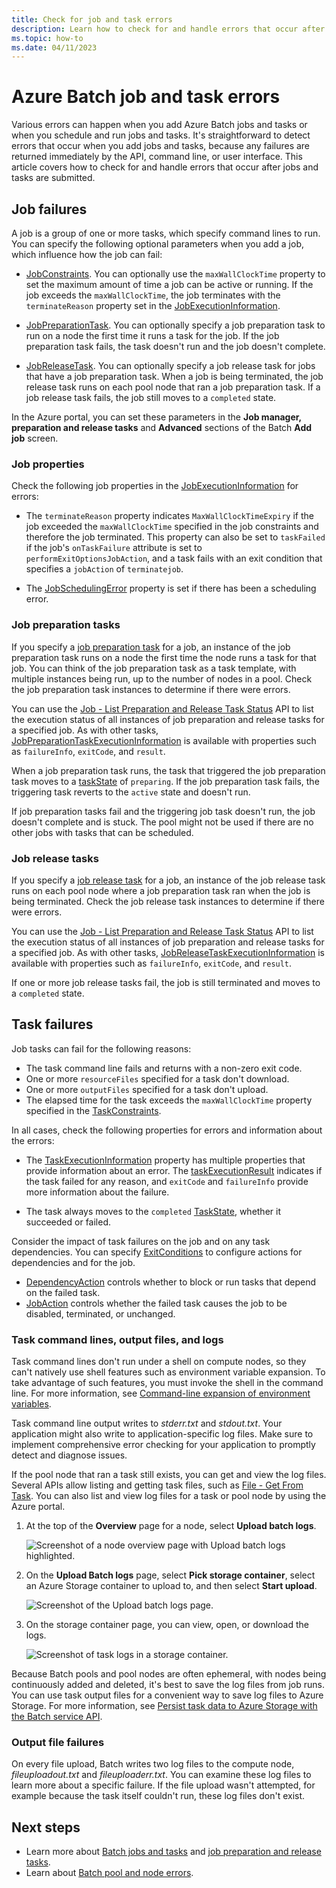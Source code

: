 ```yaml
---
title: Check for job and task errors
description: Learn how to check for and handle errors that occur after Azure Batch jobs and tasks are submitted..
ms.topic: how-to
ms.date: 04/11/2023
---
```


# Azure Batch job and task errors

Various errors can happen when you add Azure Batch jobs and tasks or when you schedule and run jobs and tasks. It's straightforward to detect errors that occur when you add jobs and tasks, because any failures are returned immediately by the API, command line, or user interface. This article covers how to check for and handle errors that occur after jobs and tasks are submitted.

## Job failures

A job is a group of one or more tasks, which specify command lines to run. You can specify the following optional parameters when you add a job, which influence how the job can fail:

- [JobConstraints](/rest/api/batchservice/job/add#jobconstraints). You can optionally use the `maxWallClockTime` property to set the maximum amount of time a job can be active or running. If the job exceeds the `maxWallClockTime`, the job terminates with the `terminateReason` property set in the [JobExecutionInformation](/rest/api/batchservice/job/get#jobexecutioninformation).

- [JobPreparationTask](/rest/api/batchservice/job/add#jobpreparationtask). You can optionally specify a job preparation task to run on a node the first time it runs a task for the job. If the job preparation task fails, the task doesn't run and the job doesn't complete.

- [JobReleaseTask](/rest/api/batchservice/job/add#jobreleasetask). You can optionally specify a job release task for jobs that have a job preparation task. When a job is being terminated, the job release task runs on each pool node that ran a job preparation task. If a job release task fails, the job still moves to a `completed` state.

In the Azure portal, you can set these parameters in the **Job manager, preparation and release tasks** and **Advanced** sections of the Batch **Add job** screen.

### Job properties

Check the following job properties in the [JobExecutionInformation](/rest/api/batchservice/job/get#jobexecutioninformation) for errors:

- The `terminateReason` property indicates `MaxWallClockTimeExpiry` if the job exceeded the `maxWallClockTime` specified in the job constraints and therefore the job terminated. This property can also be set to `taskFailed` if the job's `onTaskFailure` attribute is set to `performExitOptionsJobAction`, and a task fails with an exit condition that specifies a `jobAction` of `terminatejob`. 

- The [JobSchedulingError](/rest/api/batchservice/job/get#jobschedulingerror) property is set if there has been a scheduling error.

### Job preparation tasks

If you specify a [job preparation task](batch-job-prep-release.md#job-preparation-task) for a job, an instance of the job preparation task runs on a node the first time the node runs a task for that job. You can think of the job preparation task as a task template, with multiple instances being run, up to the number of nodes in a pool. Check the job preparation task instances to determine if there were errors.

You can use the [Job - List Preparation and Release Task Status](/rest/api/batchservice/job/listpreparationandreleasetaskstatus) API to list the execution status of all instances of job preparation and release tasks for a specified job. As with other tasks, [JobPreparationTaskExecutionInformation](/rest/api/batchservice/job/listpreparationandreleasetaskstatus#jobpreparationtaskexecutioninformation) is available with properties such as `failureInfo`, `exitCode`, and `result`.

When a job preparation task runs, the task that triggered the job preparation task moves to a [taskState](/rest/api/batchservice/task/get#taskstate) of `preparing`. If the job preparation task fails, the triggering task reverts to the `active` state and doesn't run.

If job preparation tasks fail and the triggering job task doesn't run, the job doesn't complete and is stuck. The pool might not be used if there are no other jobs with tasks that can be scheduled.

### Job release tasks

If you specify a [job release task](batch-job-prep-release.md#job-release-task) for a job, an instance of the job release task runs on each pool node where a job preparation task ran when the job is being terminated. Check the job release task instances to determine if there were errors.

You can use the [Job - List Preparation and Release Task Status](/rest/api/batchservice/job/listpreparationandreleasetaskstatus) API to list the execution status of all instances of job preparation and release tasks for a specified job. As with other tasks, [JobReleaseTaskExecutionInformation](/rest/api/batchservice/job/listpreparationandreleasetaskstatus#jobreleasetaskexecutioninformation) is available with properties such as `failureInfo`, `exitCode`, and `result`.

If one or more job release tasks fail, the job is still terminated and moves to a `completed` state.

## Task failures

Job tasks can fail for the following reasons:

- The task command line fails and returns with a non-zero exit code.
- One or more `resourceFiles` specified for a task don't download.
- One or more `outputFiles` specified for a task don't upload.
- The elapsed time for the task exceeds the `maxWallClockTime` property specified in the [TaskConstraints](/rest/api/batchservice/task/add#taskconstraints).

In all cases, check the following properties for errors and information about the errors:

- The [TaskExecutionInformation](/rest/api/batchservice/task/get#taskexecutioninformation) property has multiple properties that provide information about an error. The [taskExecutionResult](/rest/api/batchservice/task/get#taskexecutionresult) indicates if the task failed for any reason, and `exitCode` and `failureInfo` provide more information about the failure.

- The task always moves to the `completed` [TaskState](/rest/api/batchservice/task/get#taskstate), whether it succeeded or failed.

Consider the impact of task failures on the job and on any task dependencies. You can specify [ExitConditions](/rest/api/batchservice/task/add#exitconditions) to configure actions for dependencies and for the job.

- [DependencyAction](/rest/api/batchservice/task/add#dependencyaction) controls whether to block or run tasks that depend on the failed task.
- [JobAction](/rest/api/batchservice/task/add#jobaction) controls whether the failed task causes the job to be disabled, terminated, or unchanged.

### Task command lines, output files, and logs

Task command lines don't run under a shell on compute nodes, so they can't natively use shell features such as environment variable expansion. To take advantage of such features, you must invoke the shell in the command line. For more information, see [Command-line expansion of environment variables](batch-compute-node-environment-variables.md#command-line-expansion-of-environment-variables).

Task command line output writes to *stderr.txt* and *stdout.txt*. Your application might also write to application-specific log files. Make sure to implement comprehensive error checking for your application to promptly detect and diagnose issues.

If the pool node that ran a task still exists, you can get and view the log files. Several APIs allow listing and getting task files, such as [File - Get From Task](/rest/api/batchservice/file/getfromtask). You can also list and view log files for a task or pool node by using the Azure portal.

1. At the top of the **Overview** page for a node, select **Upload batch logs**.

   ![Screenshot of a node overview page with Upload batch logs highlighted.](media/node-page.png)

1. On the **Upload Batch logs** page, select **Pick storage container**, select an Azure Storage container to upload to, and then select **Start upload**.

   ![Screenshot of the Upload batch logs page.](media/upload-batch-logs.png)

1. On the storage container page, you can view, open, or download the logs.

   ![Screenshot of task logs in a storage container.](media/task-logs.png)

Because Batch pools and pool nodes are often ephemeral, with nodes being continuously added and deleted, it's best to save the log files from job runs. You can use task output files for a convenient way to save log files to Azure Storage. For more information, see [Persist task data to Azure Storage with the Batch service API](batch-task-output-files.md).

### Output file failures

On every file upload, Batch writes two log files to the compute node, *fileuploadout.txt* and *fileuploaderr.txt*. You can examine these log files to learn more about a specific failure. If the file upload wasn't attempted, for example because the task itself couldn't run, these log files don't exist.

## Next steps

- Learn more about [Batch jobs and tasks](jobs-and-tasks.md) and [job preparation and release tasks](batch-job-prep-release.md).
- Learn about [Batch pool and node errors](batch-pool-node-error-checking.md).